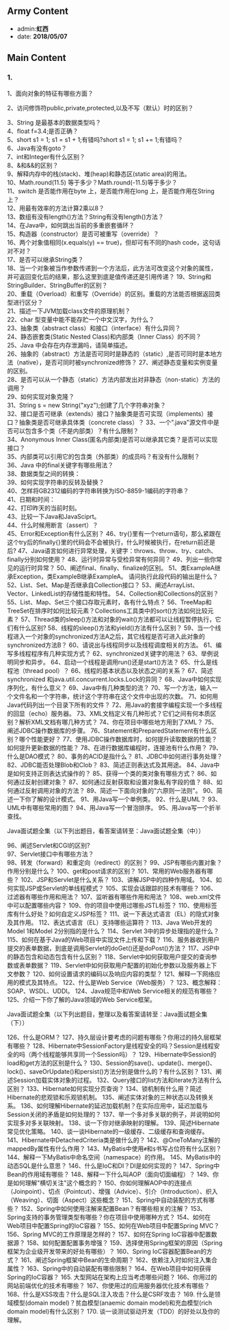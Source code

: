 ## Army Content
+ admin:**虹西**
+ date: **2018/05/07**

> #### 
> #### 


## Main Content

### 1.
1、面向对象的特征有哪些方面？

2、访问修饰符public,private,protected,以及不写（默认）时的区别？

3、String 是最基本的数据类型吗？  
4、float f=3.4;是否正确？  
5、short s1 = 1; s1 = s1 + 1;有错吗?short s1 = 1; s1 += 1;有错吗？  
6、Java有没有goto？    
7、int和Integer有什么区别？  
8、&amp;和&amp;&amp;的区别？  
9、解释内存中的栈(stack)、堆(heap)和静态区(static area)的用法。  
10、Math.round(11.5) 等于多少？Math.round(-11.5)等于多少？  
11、switch 是否能作用在byte 上，是否能作用在long 上，是否能作用在String上？  
12、用最有效率的方法计算2乘以8？  
13、数组有没有length()方法？String有没有length()方法？  
14、在Java中，如何跳出当前的多重嵌套循环？  
15、构造器（constructor）是否可被重写（override）？  
16、两个对象值相同(x.equals(y) == true)，但却可有不同的hash code，这句话对不对？  
17、是否可以继承String类？  
18、当一个对象被当作参数传递到一个方法后，此方法可改变这个对象的属性，并可返回变化后的结果，那么这里到底是值传递还是引用传递？
19、String和StringBuilder、StringBuffer的区别？  
20、重载（Overload）和重写（Override）的区别。重载的方法能否根据返回类型进行区分？  
21、描述一下JVM加载class文件的原理机制？  
22、char 型变量中能不能存贮一个中文汉字，为什么？  
23、抽象类（abstract class）和接口（interface）有什么异同？  
24、静态嵌套类(Static Nested Class)和内部类（Inner Class）的不同？  
25、Java 中会存在内存泄漏吗，请简单描述。  
26、抽象的（abstract）方法是否可同时是静态的（static）,是否可同时是本地方法（native），是否可同时被synchronized修饰？
27、阐述静态变量和实例变量的区别。  
28、是否可以从一个静态（static）方法内部发出对非静态（non-static）方法的调用？  
29、如何实现对象克隆？  
31、String s = new String("xyz");创建了几个字符串对象？  
32、接口是否可继承（extends）接口？抽象类是否可实现（implements）接口？抽象类是否可继承具体类（concrete class）？
33、一个".java"源文件中是否可以包含多个类（不是内部类）？有什么限制？  
34、Anonymous Inner Class(匿名内部类)是否可以继承其它类？是否可以实现接口？  
35、内部类可以引用它的包含类（外部类）的成员吗？有没有什么限制？  
36、Java 中的final关键字有哪些用法？  
38、数据类型之间的转换：  
39、如何实现字符串的反转及替换？  
40、怎样将GB2312编码的字符串转换为ISO-8859-1编码的字符串？  
41、日期和时间：  
42、打印昨天的当前时刻。  
43、比较一下Java和JavaSciprt。  
44、什么时候用断言（assert）？  
45、Error和Exception有什么区别？
46、try{}里有一个return语句，那么紧跟在这个try后的finally{}里的代码会不会被执行，什么时候被执行，在return前还是后?
47、Java语言如何进行异常处理，关键字：throws、throw、try、catch、finally分别如何使用？
48、运行时异常与受检异常有何异同？
49、列出一些你常见的运行时异常？
50、阐述final、finally、finalize的区别。
51、类ExampleA继承Exception，类ExampleB继承ExampleA。
请问执行此段代码的输出是什么？
52、List、Set、Map是否继承自Collection接口？
53、阐述ArrayList、Vector、LinkedList的存储性能和特性。
54、Collection和Collections的区别？
55、List、Map、Set三个接口存取元素时，各有什么特点？
56、TreeMap和TreeSet在排序时如何比较元素？Collections工具类中的sort()方法如何比较元素？
57、Thread类的sleep()方法和对象的wait()方法都可以让线程暂停执行，它们有什么区别?
58、线程的sleep()方法和yield()方法有什么区别？
59、当一个线程进入一个对象的synchronized方法A之后，其它线程是否可进入此对象的synchronized方法B？
60、请说出与线程同步以及线程调度相关的方法。
61、编写多线程程序有几种实现方式？
62、synchronized关键字的用法？
63、举例说明同步和异步。
64、启动一个线程是调用run()还是start()方法？
65、什么是线程池（thread pool）？
66、线程的基本状态以及状态之间的关系？
67、简述synchronized 和java.util.concurrent.locks.Lock的异同？
68、Java中如何实现序列化，有什么意义？
69、Java中有几种类型的流？
70、写一个方法，输入一个文件名和一个字符串，统计这个字符串在这个文件中出现的次数。
71、如何用Java代码列出一个目录下所有的文件？
72、用Java的套接字编程实现一个多线程的回显（echo）服务器。
73、XML文档定义有几种形式？它们之间有何本质区别？解析XML文档有哪几种方式？
74、你在项目中哪些地方用到了XML？
75、阐述JDBC操作数据库的步骤。
76、Statement和PreparedStatement有什么区别？哪个性能更好？
77、使用JDBC操作数据库时，如何提升读取数据的性能？如何提升更新数据的性能？
78、在进行数据库编程时，连接池有什么作用？
79、什么是DAO模式？
80、事务的ACID是指什么？
81、JDBC中如何进行事务处理？
82、JDBC能否处理Blob和Clob？
83、简述正则表达式及其用途。
84、Java中是如何支持正则表达式操作的？
85、获得一个类的类对象有哪些方式？
86、如何通过反射创建对象？
87、如何通过反射获取和设置对象私有字段的值？
88、如何通过反射调用对象的方法？
89、简述一下面向对象的"六原则一法则"。
90、简述一下你了解的设计模式。
91、用Java写一个单例类。
92、什么是UML？
93、UML中有哪些常用的图？
94、用Java写一个冒泡排序。
95、用Java写一个折半查找。

Java面试题全集（以下列出题目，看答案请转至：Java面试题全集（中））

96、阐述Servlet和CGI的区别?  
97、Servlet接口中有哪些方法？  
98、转发（forward）和重定向（redirect）的区别？
99、JSP有哪些内置对象？作用分别是什么？
100、get和post请求的区别？
101、常用的Web服务器有哪些？
102、JSP和Servlet是什么关系？
103、讲解JSP中的四种作用域。
104、如何实现JSP或Servlet的单线程模式？
105、实现会话跟踪的技术有哪些？
106、过滤器有哪些作用和用法？
107、监听器有哪些作用和用法？
108、web.xml文件中可以配置哪些内容？
109、你的项目中使用过哪些JSTL标签？
110、使用标签库有什么好处？如何自定义JSP标签？
111、说一下表达式语言（EL）的隐式对象及其作用。
112、表达式语言（EL）支持哪些运算符？
113、Java Web开发的Model 1和Model 2分别指的是什么？
114、Servlet 3中的异步处理指的是什么？
115、如何在基于Java的Web项目中实现文件上传和下载？
116、服务器收到用户提交的表单数据，到底是调用Servlet的doGet()还是doPost()方法？
117、JSP中的静态包含和动态包含有什么区别？
118、Servlet中如何获取用户提交的查询参数或表单数据？
119、Servlet中如何获取用户配置的初始化参数以及服务器上下文参数？
120、如何设置请求的编码以及响应内容的类型？
121、解释一下网络应用的模式及其特点。
122、什么是Web Service（Web服务）？
123、概念解释：SOAP、WSDL、UDDI。
124、Java规范中和Web Service相关的规范有哪些？
125、介绍一下你了解的Java领域的Web Service框架。

Java面试题全集（以下列出题目，整理以及看答案请转至：Java面试题全集（下））

126、什么是ORM？
127、持久层设计要考虑的问题有哪些？你用过的持久层框架有哪些？
128、Hibernate中SessionFactory是线程安全的吗？Session是线程安全的吗（两个线程能够共享同一个Session吗）？
129、Hibernate中Session的load和get方法的区别是什么？
130、Session的save()、update()、merge()、lock()、saveOrUpdate()和persist()方法分别是做什么的？有什么区别？
131、阐述Session加载实体对象的过程。
132、Query接口的list方法和iterate方法有什么区别？
133、Hibernate如何实现分页查询？
134、锁机制有什么用？简述Hibernate的悲观锁和乐观锁机制。
135、阐述实体对象的三种状态以及转换关系。
136、如何理解Hibernate的延迟加载机制？在实际应用中，延迟加载与Session关闭的矛盾是如何处理的？
137、举一个多对多关联的例子，并说明如何实现多对多关联映射。
138、谈一下你对继承映射的理解。
139、简述Hibernate常见优化策略。
140、谈一谈Hibernate的一级缓存、二级缓存和查询缓存。
141、Hibernate中DetachedCriteria类是做什么的？
142、@OneToMany注解的mappedBy属性有什么作用？
143、MyBatis中使用<code>#</code>和<code>$</code>书写占位符有什么区别？
144、解释一下MyBatis中命名空间（namespace）的作用。
145、MyBatis中的动态SQL是什么意思？
146、什么是IoC和DI？DI是如何实现的？
147、Spring中Bean的作用域有哪些？
148、解释一下什么叫AOP（面向切面编程）？
149、你是如何理解"横切关注"这个概念的？
150、你如何理解AOP中的连接点（Joinpoint）、切点（Pointcut）、增强（Advice）、引介（Introduction）、织入（Weaving）、切面（Aspect）这些概念？
151、Spring中自动装配的方式有哪些？
152、Spring中如何使用注解来配置Bean？有哪些相关的注解？
153、Spring支持的事务管理类型有哪些？你在项目中使用哪种方式？
154、如何在Web项目中配置Spring的IoC容器？
155、如何在Web项目中配置Spring MVC？
156、Spring MVC的工作原理是怎样的？
157、如何在Spring IoC容器中配置数据源？
158、如何配置配置事务增强？
159、选择使用Spring框架的原因（Spring框架为企业级开发带来的好处有哪些）？
160、Spring IoC容器配置Bean的方式？
161、阐述Spring框架中Bean的生命周期？
162、依赖注入时如何注入集合属性？
163、Spring中的自动装配有哪些限制？
164、在Web项目中如何获得Spring的IoC容器？
165. 大型网站在架构上应当考虑哪些问题？
166、你用过的网站前端优化的技术有哪些？
167、你使用过的应用服务器优化技术有哪些？
168、什么是XSS攻击？什么是SQL注入攻击？什么是CSRF攻击？
169. 什么是领域模型(domain model)？贫血模型(anaemic domain model)和充血模型(rich domain model)有什么区别？
170. 谈一谈测试驱动开发（TDD）的好处以及你的理解。